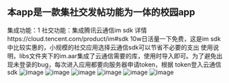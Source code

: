 本app是一款集社交发帖功能为一体的校园app
-----
集成功能：1 社交功能：集成腾讯云通信im sdk  详情https://cloud.tencent.com/product/im#sdk
          10w日活量一下免费，这是im sdk中比较实惠的，小规模的社交应用选择云通信sdk可以节省不必要的支出
          使用说明，libs文件夹下的im.aar集成了云通信需要的库，使用时导入即可。为了避免出现未登录的bug，每次进入应用都要向服务器申请token，根据     token登入云通信sdk
![image](https://github.com/xdhuangsidi/tino10032/blob/r4/app/login.jpeg)
![image](https://github.com/xdhuangsidi/tino10032/blob/r4/app/main1.jpeg)
![image](https://github.com/xdhuangsidi/tino10032/blob/r4/app/main2.jpeg)
![image](https://github.com/xdhuangsidi/tino10032/blob/r4/app/chat1.jpeg)
![image](https://github.com/xdhuangsidi/tino10032/blob/r4/app/chat2.jpeg)
![image](https://github.com/xdhuangsidi/tino10032/blob/r4/app/upload.jpeg)
